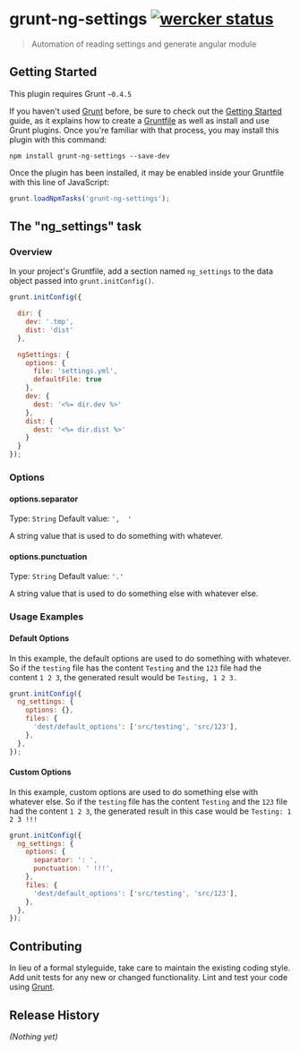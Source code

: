 # grunt-ng-settings [![wercker status](https://app.wercker.com/status/e1c9f5bf278f85890cb7dd5257b77eb0/s/master "wercker status")](https://app.wercker.com/project/bykey/e1c9f5bf278f85890cb7dd5257b77eb0)

> Automation of reading settings and generate angular module

## Getting Started
This plugin requires Grunt `~0.4.5`

If you haven't used [Grunt](http://gruntjs.com/) before, be sure to check out the [Getting Started](http://gruntjs.com/getting-started) guide, as it explains how to create a [Gruntfile](http://gruntjs.com/sample-gruntfile) as well as install and use Grunt plugins. Once you're familiar with that process, you may install this plugin with this command:

```shell
npm install grunt-ng-settings --save-dev
```

Once the plugin has been installed, it may be enabled inside your Gruntfile with this line of JavaScript:

```js
grunt.loadNpmTasks('grunt-ng-settings');
```

## The "ng_settings" task

### Overview
In your project's Gruntfile, add a section named `ng_settings` to the data object passed into `grunt.initConfig()`.

```js
grunt.initConfig({

  dir: {
    dev: '.tmp',
    dist: 'dist'
  },

  ngSettings: {
    options: {
      file: 'settings.yml',
      defaultFile: true
    },
    dev: {
      dest: '<%= dir.dev %>'
    },
    dist: {
      dest: '<%= dir.dist %>'
    }
  }
});
```

### Options

#### options.separator
Type: `String`
Default value: `',  '`

A string value that is used to do something with whatever.

#### options.punctuation
Type: `String`
Default value: `'.'`

A string value that is used to do something else with whatever else.

### Usage Examples

#### Default Options
In this example, the default options are used to do something with whatever. So if the `testing` file has the content `Testing` and the `123` file had the content `1 2 3`, the generated result would be `Testing, 1 2 3.`

```js
grunt.initConfig({
  ng_settings: {
    options: {},
    files: {
      'dest/default_options': ['src/testing', 'src/123'],
    },
  },
});
```

#### Custom Options
In this example, custom options are used to do something else with whatever else. So if the `testing` file has the content `Testing` and the `123` file had the content `1 2 3`, the generated result in this case would be `Testing: 1 2 3 !!!`

```js
grunt.initConfig({
  ng_settings: {
    options: {
      separator: ': ',
      punctuation: ' !!!',
    },
    files: {
      'dest/default_options': ['src/testing', 'src/123'],
    },
  },
});
```

## Contributing
In lieu of a formal styleguide, take care to maintain the existing coding style. Add unit tests for any new or changed functionality. Lint and test your code using [Grunt](http://gruntjs.com/).

## Release History
_(Nothing yet)_

